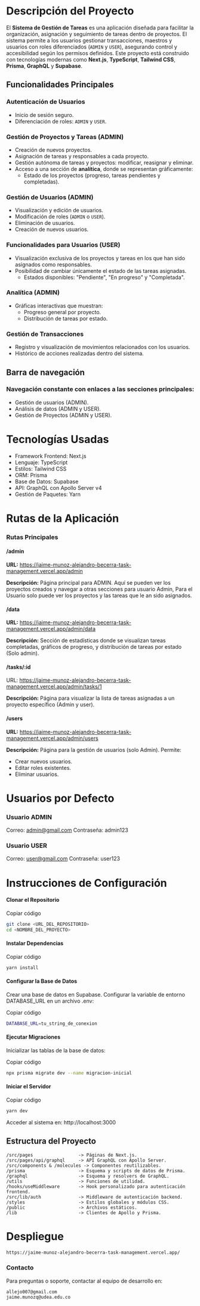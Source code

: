 # Descripción del Proyecto

El **Sistema de Gestión de Tareas** es una aplicación diseñada para facilitar la organización, asignación y seguimiento de tareas dentro de proyectos. El sistema permite a los usuarios gestionar transacciones, maestros y usuarios con roles diferenciados (`ADMIN` y `USER`), asegurando control y accesibilidad según los permisos definidos. Este proyecto está construido con tecnologías modernas como **Next.js**, **TypeScript**, **Tailwind CSS**, **Prisma**, **GraphQL** y **Supabase**.

## Funcionalidades Principales

### Autenticación de Usuarios
- Inicio de sesión seguro.
- Diferenciación de roles: `ADMIN` y `USER`.

### Gestión de Proyectos y Tareas (ADMIN)
- Creación de nuevos proyectos.
- Asignación de tareas y responsables a cada proyecto.
- Gestión autónoma de tareas y proyectos: modificar, reasignar y eliminar.
- Acceso a una sección de **analítica**, donde se representan gráficamente:
  - Estado de los proyectos (progreso, tareas pendientes y completadas).

### Gestión de Usuarios (ADMIN)
- Visualización y edición de usuarios.
- Modificación de roles (`ADMIN` o `USER`).
- Eliminación de usuarios.
- Creación de nuevos usuarios.

### Funcionalidades para Usuarios (USER)
- Visualización exclusiva de los proyectos y tareas en los que han sido asignados como responsables.
- Posibilidad de cambiar únicamente el estado de las tareas asignadas.
  - Estados disponibles: "Pendiente", "En progreso" y "Completada".

### Analítica (ADMIN)
- Gráficas interactivas que muestran:
  - Progreso general por proyecto.
  - Distribución de tareas por estado.

### Gestión de Transacciones
- Registro y visualización de movimientos relacionados con los usuarios.
- Histórico de acciones realizadas dentro del sistema.


## Barra de navegación
### Navegación constante con enlaces a las secciones principales:
- Gestión de usuarios (ADMIN).
- Análisis de datos (ADMIN y USER).
- Gestión de Proyectos (ADMIN y USER).

# Tecnologías Usadas
- Framework Frontend: Next.js
- Lenguaje: TypeScript
- Estilos: Tailwind CSS
- ORM: Prisma
- Base de Datos: Supabase
- API: GraphQL con Apollo Server v4
- Gestión de Paquetes: Yarn


# Rutas de la Aplicación
### Rutas Principales
#### /admin
**URL:** https://jaime-munoz-alejandro-becerra-task-management.vercel.app/admin

**Descripción:** 
Página principal para ADMIN. Aquí se pueden ver los proyectos creados y navegar a otras secciones para usuario Admin, 
Para el Usuario solo puede ver los proyectos y las tareas que le an sido asignados.

#### /data
**URL:** https://jaime-munoz-alejandro-becerra-task-management.vercel.app/admin/data

**Descripción:** Sección de estadísticas donde se visualizan tareas completadas, gráficos de progreso, y distribución de tareas por estado (Solo admin).

#### /tasks/:id
URL: https://jaime-munoz-alejandro-becerra-task-management.vercel.app/admin/tasks/1

**Descripción:** Página para visualizar la lista de tareas asignadas a un proyecto específico (Admin y user).

#### /users
**URL:** https://jaime-munoz-alejandro-becerra-task-management.vercel.app/admin/users

**Descripción:** Página para la gestión de usuarios (solo Admin). Permite:

- Crear nuevos usuarios.
- Editar roles existentes.
- Eliminar usuarios.
# Usuarios por Defecto
### Usuario ADMIN

Correo: admin@gmail.com
Contraseña: admin123

### Usuario USER

Correo: user@gmail.com
Contraseña: user123


# Instrucciones de Configuración

#### Clonar el Repositorio

Copiar código

```bash
git clone <URL_DEL_REPOSITORIO>
cd <NOMBRE_DEL_PROYECTO>
```

#### Instalar Dependencias

Copiar código
```bash
yarn install
```

#### Configurar la Base de Datos
Crear una base de datos en Supabase.
Configurar la variable de entorno DATABASE_URL en un archivo .env:

Copiar código
```bash
DATABASE_URL=tu_string_de_conexion
```

#### Ejecutar Migraciones
Inicializar las tablas de la base de datos:

Copiar código
```bash
npx prisma migrate dev --name migracion-inicial
```

#### Iniciar el Servidor

Copiar código
```bash
yarn dev
```
Acceder al sistema en: http://localhost:3000

## Estructura del Proyecto


```
/src/pages                 -> Páginas de Next.js.
/src/pages/api/graphql     -> API GraphQL con Apollo Server.
/src/components & /molecules -> Componentes reutilizables.
/prisma                    -> Esquema y scripts de datos de Prisma.
/graphql                   -> Esquema y resolvers de GraphQL.
/utils                     -> Funciones de utilidad.
/hooks/useMiddleware       -> Hook personalizado para autenticación frontend.
/src/lib/auth              -> Middleware de autenticación backend.
/styles                    -> Estilos globales y módulos CSS.
/public                    -> Archivos estáticos.
/lib                       -> Clientes de Apollo y Prisma.
```

# Despliegue 

```bash
https://jaime-munoz-alejandro-becerra-task-management.vercel.app/
```

### Contacto

Para preguntas o soporte, contactar al equipo de desarrollo en: 
```
allejo007@gmail.com
jaime.munozq@udea.edu.co 
```


